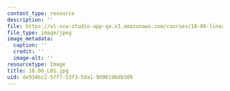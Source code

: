```yaml
---
content_type: resource
description: ''
file: https://ol-ocw-studio-app-qa.s3.amazonaws.com/courses/18-06-linear-algebra-spring-2010/de934bc25ff753f35da19d96196db309_18.06_L01.jpg
file_type: image/jpeg
image_metadata:
  caption: ''
  credit: ''
  image-alt: ''
resourcetype: Image
title: 18.06_L01.jpg
uid: de934bc2-5ff7-53f3-5da1-9d96196db309
---
```


